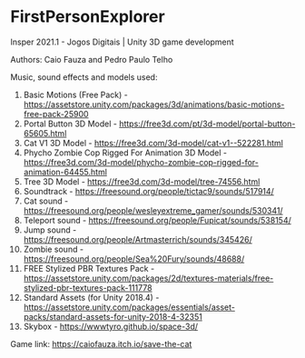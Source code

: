 # FirstPersonExplorer
Insper 2021.1 - Jogos Digitais | Unity 3D game development

Authors: Caio Fauza and Pedro Paulo Telho

Music, sound effects and models used:
1. Basic Motions (Free Pack) - https://assetstore.unity.com/packages/3d/animations/basic-motions-free-pack-25900
2. Portal Button 3D Model - https://free3d.com/pt/3d-model/portal-button-65605.html
3. Cat V1 3D Model - https://free3d.com/3d-model/cat-v1--522281.html
4. Phycho Zombie Cop Rigged For Animation 3D Model - https://free3d.com/3d-model/phycho-zombie-cop-rigged-for-animation-64455.html
5. Tree 3D Model - https://free3d.com/3d-model/tree-74556.html
6. Soundtrack - https://freesound.org/people/tictac9/sounds/517914/
7. Cat sound - https://freesound.org/people/wesleyextreme_gamer/sounds/530341/
8. Teleport sound - https://freesound.org/people/Fupicat/sounds/538154/
9. Jump sound - https://freesound.org/people/Artmasterrich/sounds/345426/
10. Zombie sound - https://freesound.org/people/Sea%20Fury/sounds/48688/
11. FREE Stylized PBR Textures Pack - https://assetstore.unity.com/packages/2d/textures-materials/free-stylized-pbr-textures-pack-111778
12. Standard Assets (for Unity 2018.4) - https://assetstore.unity.com/packages/essentials/asset-packs/standard-assets-for-unity-2018-4-32351
13. Skybox - https://wwwtyro.github.io/space-3d/

Game link: https://caiofauza.itch.io/save-the-cat